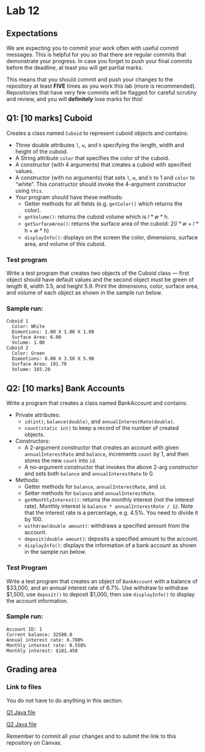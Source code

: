 # Lab 12

## Expectations

We are expecting you to commit your work often with useful commit messages.
This is helpful for you so that there are regular commits that demonstrate your progress. 
In case you forget to push your final commits before the deadline, at least you will get partial marks.

This means that you should commit and push your changes to the repository at least **FIVE** times as you work this lab (more is recommended).
Repositories that have very few commits will be flagged for careful scrutiny and review, and you will **definitely** lose marks for this! 

## Q1: [10 marks] Cuboid

Creates a class named `Cuboid` to represent cuboid objects and contains:

* Three double attributes `l`, `w`, and `h` specifying the length, width and height of the cuboid. 
* A String attribute `color` that specifies the color of the cuboid. 
* A constructor (with 4 arguments) that creates a cuboid with specified values. 
* A constructor (with no arguments) that sets `l`, `w`, and `h` to 1 and `color` to “white”. This constructor should invoke the 4-argument constructor using `this`. 
* Your program should have these methods:
  * Getter methods for all fields (e.g. `getColor()` which returns the color).
  * `getVolume()`: returns the cuboid volume which is 𝑙 * 𝑤 * h.
  * `getSurfaceArea()`: returns the surface area of the cuboid: 2(𝑙 * 𝑤 + 𝑙 * h + 𝑤 * h)
  * `displayInfo()`: displays on the screen the color, dimensions, surface area, and volume of this cuboid. 

### Test program

Write a test program that creates two objects of the Cuboid class — first object should have default values and the second object must be green of length 8, width 3.5, and height 5.9. Print the dimensions, color, surface area, and volume of each object as shown in the sample run below.

### Sample run:
```
Cuboid 1
  Color: White
  Dimentions: 1.00 X 1.00 X 1.00
  Surface Area: 6.00
  Volume: 1.00
Cuboid 2
  Color: Green
  Dimentions: 8.00 X 3.50 X 5.90
  Surface Area: 191.70
  Volume: 165.20
```

## Q2: [10 marks] Bank Accounts

Write a program that creates a class named BankAccount and contains:
* Private attributes:
  * `id(int)`,  `balance(double)`, and `annualInterestRate(double)`. 
  * `count(static int)` to keep a record of the number of created objects.
* Constructors:
  * A 2-argument constructor that creates an account with given `annualInterestRate` and `balance`, increments `count` by 1, and then stores the new `count` into `id`.
  * A no-argument constructor that invokes the above 2-arg constructor and sets both `balance` and `annualInterestRate` to 0. 
* Methods:
  * Getter methods for `balance`, `annualInterestRate`, and `id`.
  * Setter methods for `balance` and `annualInterestRate`.
  * `getMonthlyInterest()`: returns the monthly interest (not the interest rate). Monthly interest is `balance * annualInterestRate / 12`. Note that the interest rate is a percentage, e.g. 4.5%. You need to divide it by 100. 
  * `withdraw(double amount)`: withdraws a specified amount from the account.
  * `deposit(double amount)`: deposits a specified amount to the account.
  * `displayInfo()`: displays the information of a bank account as shown in the sample run below.
 
### Test Program

Write a test program that creates an object of `BankAccount` with a balance of $33,000, and an annual interest rate of 6.7%. Use withdraw to withdraw $1,500, use `deposit()` to deposit $1,000, then use `displayInfo()` to display the account information. 

### Sample run:
```
Account ID: 1
Current balance: 32500.0
Annual interest rate: 6.700%
Monthly interest rate: 0.558%
Monthly interest: $181.458
```

## Grading area

### Link to files

You do not have to do anything in this section.

[Q1 Java file](./Q1.java)

[Q2 Java file](./Q2.java)

Remember to commit all your changes and to submit the link to this repository on Canvas.
